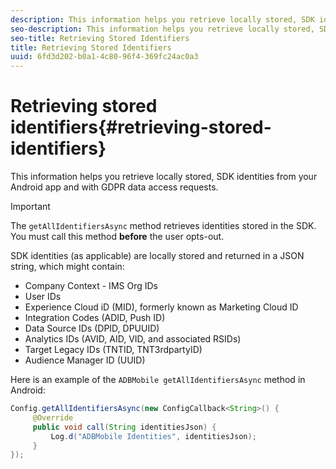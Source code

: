 ```yaml
---
description: This information helps you retrieve locally stored, SDK identities from your Android app and with GDPR data access requests.
seo-description: This information helps you retrieve locally stored, SDK identities from your Android app and with GDPR data access requests.
seo-title: Retrieving Stored Identifiers
title: Retrieving Stored Identifiers
uuid: 6fd3d202-b0a1-4c80-96f4-369fc24ac0a3
---
```


# Retrieving stored identifiers{#retrieving-stored-identifiers}

This information helps you retrieve locally stored, SDK identities from your Android app and with GDPR data access requests.

>[!IMPORTANT]
>
>The `getAllIdentifiersAsync` method retrieves identities stored in the SDK. You must call this method **before** the user opts-out.

SDK identities (as applicable) are locally stored and returned in a JSON string, which might contain:

* Company Context - IMS Org IDs 
* User IDs 
* Experience Cloud iD (MID), formerly known as Marketing Cloud ID 
* Integration Codes (ADID, Push ID) 
* Data Source IDs (DPID, DPUUID) 
* Analytics IDs (AVID, AID, VID, and associated RSIDs) 
* Target Legacy IDs (TNTID, TNT3rdpartyID) 
* Audience Manager ID (UUID)

Here is an example of the `ADBMobile getAllIdentifiersAsync` method in Android:

```java
Config.getAllIdentifiersAsync(new ConfigCallback<String>() { 
     @Override 
     public void call(String identitiesJson) {                 
         Log.d("ADBMobile Identities", identitiesJson); 
     } 
});
```

